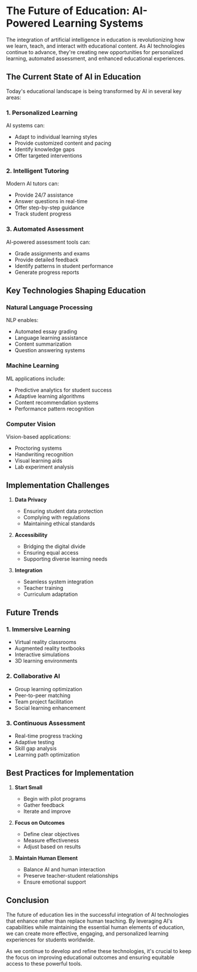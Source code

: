 # The Future of Education: AI-Powered Learning Systems

The integration of artificial intelligence in education is revolutionizing how we learn, teach, and interact with educational content. As AI technologies continue to advance, they're creating new opportunities for personalized learning, automated assessment, and enhanced educational experiences.

## The Current State of AI in Education

Today's educational landscape is being transformed by AI in several key areas:

### 1. Personalized Learning
AI systems can:
- Adapt to individual learning styles
- Provide customized content and pacing
- Identify knowledge gaps
- Offer targeted interventions

### 2. Intelligent Tutoring
Modern AI tutors can:
- Provide 24/7 assistance
- Answer questions in real-time
- Offer step-by-step guidance
- Track student progress

### 3. Automated Assessment
AI-powered assessment tools can:
- Grade assignments and exams
- Provide detailed feedback
- Identify patterns in student performance
- Generate progress reports

## Key Technologies Shaping Education

### Natural Language Processing
NLP enables:
- Automated essay grading
- Language learning assistance
- Content summarization
- Question answering systems

### Machine Learning
ML applications include:
- Predictive analytics for student success
- Adaptive learning algorithms
- Content recommendation systems
- Performance pattern recognition

### Computer Vision
Vision-based applications:
- Proctoring systems
- Handwriting recognition
- Visual learning aids
- Lab experiment analysis

## Implementation Challenges

1. **Data Privacy**
   - Ensuring student data protection
   - Complying with regulations
   - Maintaining ethical standards

2. **Accessibility**
   - Bridging the digital divide
   - Ensuring equal access
   - Supporting diverse learning needs

3. **Integration**
   - Seamless system integration
   - Teacher training
   - Curriculum adaptation

## Future Trends

### 1. Immersive Learning
- Virtual reality classrooms
- Augmented reality textbooks
- Interactive simulations
- 3D learning environments

### 2. Collaborative AI
- Group learning optimization
- Peer-to-peer matching
- Team project facilitation
- Social learning enhancement

### 3. Continuous Assessment
- Real-time progress tracking
- Adaptive testing
- Skill gap analysis
- Learning path optimization

## Best Practices for Implementation

1. **Start Small**
   - Begin with pilot programs
   - Gather feedback
   - Iterate and improve

2. **Focus on Outcomes**
   - Define clear objectives
   - Measure effectiveness
   - Adjust based on results

3. **Maintain Human Element**
   - Balance AI and human interaction
   - Preserve teacher-student relationships
   - Ensure emotional support

## Conclusion

The future of education lies in the successful integration of AI technologies that enhance rather than replace human teaching. By leveraging AI's capabilities while maintaining the essential human elements of education, we can create more effective, engaging, and personalized learning experiences for students worldwide.

As we continue to develop and refine these technologies, it's crucial to keep the focus on improving educational outcomes and ensuring equitable access to these powerful tools. 